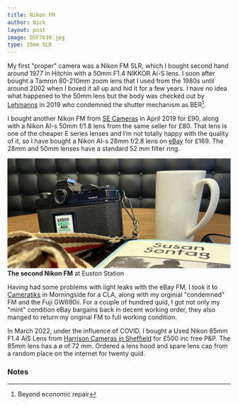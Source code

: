 ```yaml
---
title: Nikon FM
author: Nick
layout: post
image: DSF7639.jpg
type: 35mm SLR
---
```


My first "proper" camera was a Nikon FM SLR, which I bought second hand around 1977 in Hitchin with a 50mm F1.4 NIKKOR Ai-S lens. I soon after bought a Tamron 80-210mm zoom lens that I used from the 1980s until around 2002 when I boxed it all up and hid it for a few years. I have no idea what happened to the 50mm lens but the body was checked out by [Lehmanns](https://www.hlehmann.co.uk/) in 2019 who condemned the shutter mechanism as BER[^1]. 

I bought another Nikon FM from [SE Cameras](https://www.ebay.co.uk/str/secameras) in April 2019 for £90, along with a Nikon AI-s 50mm f/1.8 lens from the same seller for £80. That lens is one of the cheaper E series lenses and I’m not totally happy with the quality of it, so I have bought a Nikon AI-s 28mm f/2.8 lens on [eBay](https://www.ebay.co.uk/usr/photosound09) for £169. The 28mm and 50mm lenses have a standard 52 mm filter ring.

![](/img/IMG_8568-FM.jpg)
**The second Nikon FM** at Euston Station

Having had some problems with light leaks with the eBay FM, I took it to [Cameratiks](https://www.cameratiks.co.uk/) in Morningside for a CLA, along with my orginial "condemned" FM and the Fuji GW690ii. For a couple of hundred quid, I got not only my "mint" condition eBay bargains back in decent working order, they also manged to return my original FM to full working condition.

In March 2022, under the influence of COVID, I bought a Used Nikon 85mm F1.4 AiS Lens from [Harrison Cameras in Sheffield](https://www.harrisoncameras.co.uk/) for £500 inc free P&P. The 85mm lens has a ø of 72 mm. Ordered a lens hood and spare lens cap from a random place on the internet for twenty quid.


### Notes
[^1]: Beyond economic repair
